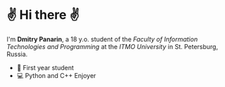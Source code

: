 # ✌️&nbsp;Hi there ✌️

I'm **Dmitry Panarin**, a 18 y.o. student of the *Faculty of Information Technologies and Programming* at the *ITMO University* in St. Petersburg, Russia.

- 👦 First year student
- 💻 Python and C++ Enjoyer
